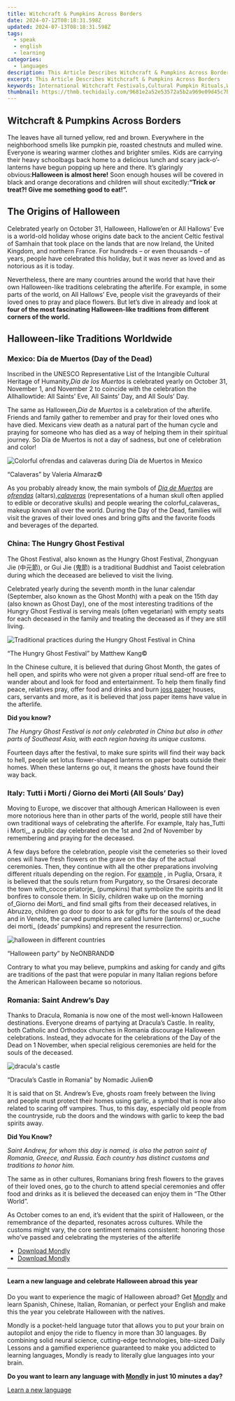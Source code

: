 ```yaml
---
title: Witchcraft & Pumpkins Across Borders
date: 2024-07-12T08:18:31.598Z
updated: 2024-07-13T08:18:31.598Z
tags:
  - speak
  - english
  - learning
categories:
  - languages
description: This Article Describes Witchcraft & Pumpkins Across Borders
excerpt: This Article Describes Witchcraft & Pumpkins Across Borders
keywords: International Witchcraft Festivals,Cultural Pumpkin Rituals,Witch Craft Practices Variation,Cross-Country Halloween Traditions,Global Pumpkin Festival Insights,Transnational Magical Traditions,Pumpkin Symbolism in Folklore
thumbnail: https://thmb.techidaily.com/9681e2a52e53572a5b2a969e09d45c7b049caa711109cfbd8cfddd28b50dfbe3.jpg
---
```


## Witchcraft & Pumpkins Across Borders

 The leaves have all turned yellow, red and brown. Everywhere in the neighborhood smells like pumpkin pie, roasted chestnuts and mulled wine. Everyone is wearing warmer clothes and brighter smiles. Kids are carrying their heavy schoolbags back home to a delicious lunch and scary jack-o’-lanterns have begun popping up here and there. It’s glaringly obvious:**Halloween is almost here!** Soon enough houses will be covered in black and orange decorations and children will shout excitedly:**“Trick or treat?! Give me something good to eat!”.**



## The Origins of Halloween

 Celebrated yearly on October 31, Halloween, Hallowe’en or All Hallows’ Eve is a world-old holiday whose origins date back to the ancient Celtic festival of Samhain that took place on the lands that are now Ireland, the United Kingdom, and northern France. For hundreds – or even thousands – of years, people have celebrated this holiday, but it was never as loved and as notorious as it is today.

 Nevertheless, there are many countries around the world that have their own Halloween-like traditions celebrating the afterlife. For example, in some parts of the world, on All Hallows’ Eve, people visit the graveyards of their loved ones to pray and place flowers. But let’s dive in already and look at **four of the most fascinating Halloween-like traditions from different corners of the world.**

## Halloween-like Traditions Worldwide

### Mexico: Día de Muertos (Day of the Dead)

 Inscribed in the UNESCO Representative List of the Intangible Cultural Heritage of Humanity,_Día de los Muertos_ is celebrated yearly on October 31, November 1, and November 2 to coincide with the celebration the Allhallowtide: All Saints’ Eve, All Saints’ Day, and All Souls’ Day.

 The same as Halloween,_Día de Muertos_ is a celebration of the afterlife. Friends and family gather to remember and pray for their loved ones who have died. Mexicans view death as a natural part of the human cycle and praying for someone who has died as a way of helping them in their spiritual journey. So Día de Muertos is not a day of sadness, but one of celebration and color!

![Colorful ofrendas and calaveras during Día de Muertos in Mexico](https://edge.mondly.com/blog/wp-content/uploads/2019/09/dia-de-muertos-960x639.jpg "Global Halloween Celebrations: From Día De Muertos To Romania'S St. Andrew'S Day 6")

 “Calaveras” by Valeria Almaraz©

 As you probably already know, the main symbols of [_Día de Muertos_](https://ich.unesco.org/en/RL/indigenous-festivity-dedicated-to-the-dead-00054) are [_ofrendas_](https://en.wikipedia.org/wiki/Ofrenda) (altars),[_calaveras_](https://en.wikipedia.org/wiki/Calavera) (representations of a human skull often applied to edible or decorative skulls) and people wearing the colorful_calaveras_ makeup known all over the world. During the Day of the Dead, families will visit the graves of their loved ones and bring gifts and the favorite foods and beverages of the departed.

### China: The Hungry Ghost Festival

 The Ghost Festival, also known as the Hungry Ghost Festival, Zhongyuan Jie (中元節), or Gui Jie (鬼節) is a traditional Buddhist and Taoist celebration during which the deceased are believed to visit the living.

 Celebrated yearly during the seventh month in the lunar calendar (September, also known as the Ghost Month) with a peak on the 15th day (also known as Ghost Day), one of the most interesting traditions of the Hungry Ghost Festival is serving meals (often vegetarian) with empty seats for each deceased in the family and treating the deceased as if they are still living.

![Traditional practices during the Hungry Ghost Festival in China](https://edge.mondly.com/blog/wp-content/uploads/2019/09/9609227445_5a2c7c2f90_o-960x640.jpg "Global Halloween Celebrations: From Día De Muertos To Romania'S St. Andrew'S Day 7")

 “The Hungry Ghost Festival” by Matthew Kang©

 In the Chinese culture, it is believed that during Ghost Month, the gates of hell open, and spirits who were not given a proper ritual send-off are free to wander about and look for food and entertainment. To help them finally find peace, relatives pray, offer food and drinks and burn [joss paper](https://www.nationsonline.org/oneworld/Chinese%5FCustoms/joss%5Fpaper.htm) houses, cars, servants and more, as it is believed that joss paper items have value in the afterlife.

**Did you know?**

 _The Hungry Ghost Festival is not only celebrated in China but also in other parts of Southeast Asia, with each region having its unique customs._

 Fourteen days after the festival, to make sure spirits will find their way back to hell, people set lotus flower-shaped lanterns on paper boats outside their homes. When these lanterns go out, it means the ghosts have found their way back.

### Italy: Tutti i Morti / Giorno dei Morti (All Souls’ Day)

 Moving to Europe, we discover that although American Halloween is even more notorious here than in other parts of the world, people still have their own traditional ways of celebrating the afterlife. For example, Italy has_Tutti i Morti,_ a public day celebrated on the 1st and 2nd of November by remembering and praying for the deceased.

 A few days before the celebration, people visit the cemeteries so their loved ones will have fresh flowers on the grave on the day of the actual ceremonies. Then, they continue with all the other preparations involving different rituals depending on the region. For [example](https://www.italyheritage.com/traditions/calendar/november/ognissanti.htm) , in Puglia, Orsara, it is believed that the souls return from Purgatory, so the Orsaresi decorate the town with_cocce priatorje_ (pumpkins) that symbolize the spirits and lit bonfires to console them. In Sicily, children wake up on the morning of_Giorno dei Morti_ and find small gifts from their deceased relatives, in Abruzzo, children go door to door to ask for gifts for the souls of the dead and in Veneto, the carved pumpkins are called lumère (lanterns) or_suche dei morti_ (deads’ pumpkins) and represent the resurrection.

![halloween in different countries](https://edge.mondly.com/blog/wp-content/uploads/2019/09/neonbrand-A59lWOrZVnw-unsplash-1024x682.jpg "Global Halloween Celebrations: From Día De Muertos To Romania'S St. Andrew'S Day 8")

 “Halloween party” by NeONBRAND©

 Contrary to what you may believe, pumpkins and asking for candy and gifts are traditions of the past that were popular in many Italian regions before the American Halloween became so notorious.

### Romania: Saint Andrew’s Day

 Thanks to Dracula, Romania is now one of the most well-known Halloween destinations. Everyone dreams of partying at Dracula’s Castle. In reality, both Catholic and Orthodox churches in Romania discourage Halloween celebrations. Instead, they advocate for the celebrations of the Day of the Dead on 1 November, when special religious ceremonies are held for the souls of the deceased.

![dracula's castle](https://edge.mondly.com/blog/wp-content/uploads/2019/09/draculas-castle-1024x682.jpg "Global Halloween Celebrations: From Día De Muertos To Romania'S St. Andrew'S Day 9")

 “Dracula’s Castle in Romania” by Nomadic Julien©

 It is said that on St. Andrew’s Eve, ghosts roam freely between the living and people must protect their homes using garlic, a symbol that is now also related to scaring off vampires. Thus, to this day, especially old people from the countryside, rub the doors and the windows with garlic to keep the bad spirits away.

**Did You Know?**

 _Saint Andrew, for whom this day is named, is also the patron saint of Romania, Greece, and Russia. Each country has distinct customs and traditions to honor him._

 The same as in other cultures, Romanians bring fresh flowers to the graves of their loved ones, go to the church to attend special ceremonies and offer food and drinks as it is believed the deceased can enjoy them in “The Other World”.

 As October comes to an end, it’s evident that the spirit of Halloween, or the remembrance of the departed, resonates across cultures. While the customs might vary, the core sentiment remains consistent: honoring those who’ve passed and celebrating the mysteries of the afterlife

* [Download Mondly](https://www.facebook.com/sharer/sharer.php?u=https%3A%2F%2Fwww.mondly.com%2Fblog%2Fhalloween-around-the-world%2F&t=Global+Halloween+Celebrations%3A+From+D%C3%ADa+de+Muertos+to+Romania%5C%26%23039%3Bs+St.+Andrew%5C%26%23039%3Bs+Day "Share on Facebook")
* [Download Mondly](https://shop.mondly.com/affiliate.php?ACCOUNT=ATISTUDI&AFFILIATE=108875&PATH=https://www.mondly.com?AFFILIATE=108875)

---

#### Learn a new language and celebrate Halloween abroad this year

 Do you want to experience the magic of Halloween abroad? Get [Mondly](https://adjt.mondly.com/5ixfg4k?campaign=blog-post-id-3392&fallback=https%3A%2F%2Fapp.mondly.com%3Futm%5Fmedium%3Dblog%5Fblog-post-id-3392%26utm%5Fsource%3Dblog-post-id-3392&redirect%5Fmacos=https%3A%2F%2Fapp.mondly.com%3Futm%5Fmedium%3Dblog%5Fblog-post-id-3392%26utm%5Fsource%3Dblog-post-id-3392&redirect%5Fandroid=https%3A%2F%2Fplay.google.com%2Fstore%2Fapps%2Fdetails%3Fid%3Dcom.atistudios.mondly.languages%3Futm%5Fmedium%3Dblog%5Fblog-post-id-3392%26utm%5Fsource%3Dblog-post-id-3392&redirect%5Fios=https%3A%2F%2Fapps.apple.com%2Fapp%2Fapple-store%2Fid987873536%3Fpt%3D78954800%26ct%3Dblog-post-id-3392%26mt%3D8) and learn Spanish, Chinese, Italian, Romanian, or perfect your English and make this the year you celebrate Halloween with the natives.

 Mondly is a pocket-held language tutor that allows you to put your brain on autopilot and enjoy the ride to fluency in more than 30 languages. By combining solid neural science, cutting-edge technologies, bite-sized Daily Lessons and a gamified experience guaranteed to make you addicted to learning languages, Mondly is ready to literally glue languages into your brain.

 **Do you want to learn any language with [Mondly](https://adjt.mondly.com/5ixfg4k?campaign=blog-post-id-3392&fallback=https%3A%2F%2Fapp.mondly.com%3Futm%5Fmedium%3Dblog%5Fblog-post-id-3392%26utm%5Fsource%3Dblog-post-id-3392&redirect%5Fmacos=https%3A%2F%2Fapp.mondly.com%3Futm%5Fmedium%3Dblog%5Fblog-post-id-3392%26utm%5Fsource%3Dblog-post-id-3392&redirect%5Fandroid=https%3A%2F%2Fplay.google.com%2Fstore%2Fapps%2Fdetails%3Fid%3Dcom.atistudios.mondly.languages%3Futm%5Fmedium%3Dblog%5Fblog-post-id-3392%26utm%5Fsource%3Dblog-post-id-3392&redirect%5Fios=https%3A%2F%2Fapps.apple.com%2Fapp%2Fapple-store%2Fid987873536%3Fpt%3D78954800%26ct%3Dblog-post-id-3392%26mt%3D8) in just 10 minutes a day?**

[Learn a new language](https://adjt.mondly.com/5ixfg4k?campaign=blog-post-id-3392&fallback=https%3A%2F%2Fapp.mondly.com%3Futm%5Fmedium%3Dblog%5Fblog-post-id-3392%26utm%5Fsource%3Dblog-post-id-3392&redirect%5Fmacos=https%3A%2F%2Fapp.mondly.com%3Futm%5Fmedium%3Dblog%5Fblog-post-id-3392%26utm%5Fsource%3Dblog-post-id-3392&redirect%5Fandroid=https%3A%2F%2Fplay.google.com%2Fstore%2Fapps%2Fdetails%3Fid%3Dcom.atistudios.mondly.languages%3Futm%5Fmedium%3Dblog%5Fblog-post-id-3392%26utm%5Fsource%3Dblog-post-id-3392&redirect%5Fios=https%3A%2F%2Fapps.apple.com%2Fapp%2Fapple-store%2Fid987873536%3Fpt%3D78954800%26ct%3Dblog-post-id-3392%26mt%3D8 "Learn a new language")

<ins class="adsbygoogle"
     style="display:block"
     data-ad-format="autorelaxed"
     data-ad-client="ca-pub-7571918770474297"
     data-ad-slot="1223367746"></ins>



<ins class="adsbygoogle"
     style="display:block"
     data-ad-client="ca-pub-7571918770474297"
     data-ad-slot="8358498916"
     data-ad-format="auto"
     data-full-width-responsive="true"></ins>




